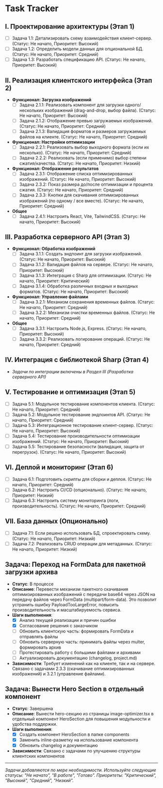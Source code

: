 # Task Tracker

## I. Проектирование архитектуры (Этап 1)
- [ ] Задача 1.1: Детализировать схему взаимодействия клиент-сервер. (Статус: Не начато, Приоритет: Высокий)
- [ ] Задача 1.2: Определить модели данных для опциональной БД. (Статус: Не начато, Приоритет: Средний)
- [ ] Задача 1.3: Разработать спецификацию API. (Статус: Не начато, Приоритет: Высокий)

## II. Реализация клиентского интерфейса (Этап 2)
- **Функционал: Загрузка изображений**
  - [ ] Задача 2.1.1: Реализовать компонент для загрузки одного/нескольких изображений (drag-and-drop, выбор файла). (Статус: Не начато, Приоритет: Высокий)
  - [ ] Задача 2.1.2: Отображение превью загружаемых изображений. (Статус: Не начато, Приоритет: Средний)
  - [ ] Задача 2.1.3: Валидация форматов и размеров загружаемых файлов на клиенте. (Статус: Не начато, Приоритет: Средний)
- **Функционал: Настройки оптимизации**
  - [ ] Задача 2.2.1: Реализовать выбор выходного формата (если их несколько). (Статус: Не начато, Приоритет: Средний)
  - [ ] Задача 2.2.2: Реализовать (если применимо) выбор степени сжатия/качества. (Статус: Не начато, Приоритет: Низкий)
- **Функционал: Отображение результатов**
  - [ ] Задача 2.3.1: Отображение списка оптимизированных изображений. (Статус: Не начато, Приоритет: Высокий)
  - [ ] Задача 2.3.2: Показ размера до/после оптимизации и процента сжатия. (Статус: Не начато, Приоритет: Средний)
  - [ ] Задача 2.3.3: Кнопки для скачивания оптимизированных изображений (по одному / все вместе). (Статус: Не начато, Приоритет: Средний)
- **Общее**
  - [ ] Задача 2.4.1: Настроить React, Vite, TailwindCSS. (Статус: Не начато, Приоритет: Высокий)

## III. Разработка серверного API (Этап 3)
- **Функционал: Обработка изображений**
  - [ ] Задача 3.1.1: Создать эндпоинт для загрузки изображений. (Статус: Не начато, Приоритет: Высокий)
  - [ ] Задача 3.1.2: Валидация файлов на сервере. (Статус: Не начато, Приоритет: Высокий)
  - [ ] Задача 3.1.3: Интеграция с Sharp для оптимизации. (Статус: Не начато, Приоритет: Критический)
  - [ ] Задача 3.1.4: Обработка различных входных и выходных форматов. (Статус: Не начато, Приоритет: Высокий)
- **Функционал: Управление файлами**
  - [ ] Задача 3.2.1: Механизм сохранения временных файлов. (Статус: Не начато, Приоритет: Средний)
  - [ ] Задача 3.2.2: Механизм очистки временных файлов. (Статус: Не начато, Приоритет: Средний)
- **Общее**
  - [ ] Задача 3.3.1: Настроить Node.js, Express. (Статус: Не начато, Приоритет: Высокий)
  - [ ] Задача 3.3.2: Реализовать логирование операций. (Статус: Не начато, Приоритет: Средний)

## IV. Интеграция с библиотекой Sharp (Этап 4)
- *Задачи по интеграции включены в Раздел III (Разработка серверного API)*

## V. Тестирование и оптимизация (Этап 5)
- [ ] Задача 5.1: Модульное тестирование компонентов клиента. (Статус: Не начато, Приоритет: Средний)
- [ ] Задача 5.2: Модульное тестирование эндпоинтов API. (Статус: Не начато, Приоритет: Средний)
- [ ] Задача 5.3: Интеграционное тестирование клиент-сервер. (Статус: Не начато, Приоритет: Высокий)
- [ ] Задача 5.4: Тестирование производительности оптимизации изображений. (Статус: Не начато, Приоритет: Высокий)
- [ ] Задача 5.5: Тестирование безопасности (валидация, защита от перегрузок). (Статус: Не начато, Приоритет: Высокий)

## VI. Деплой и мониторинг (Этап 6)
- [ ] Задача 6.1: Подготовить скрипты для сборки и деплоя. (Статус: Не начато, Приоритет: Средний)
- [ ] Задача 6.2: Настроить CI/CD (опционально). (Статус: Не начато, Приоритет: Низкий)
- [ ] Задача 6.3: Настроить систему мониторинга (логи, производительность). (Статус: Не начато, Приоритет: Средний)

## VII. База данных (Опционально)
- [ ] Задача 7.1: Если решено использовать БД, спроектировать схему. (Статус: Не начато, Приоритет: Низкий)
- [ ] Задача 7.2: Реализовать CRUD операции для метаданных. (Статус: Не начато, Приоритет: Низкий)

## Задача: Переход на FormData для пакетной загрузки архива
- **Статус**: В процессе
- **Описание**: Перевести механизм пакетного скачивания оптимизированных изображений с передачи base64 через JSON на передачу файлов через FormData (multipart/form-data). Это позволит устранить ошибку PayloadTooLargeError, повысить производительность и масштабируемость сервиса.
- **Шаги выполнения**:
  - [x] Анализ текущей реализации и причин ошибки
  - [x] Согласование решения с заказчиком
  - [ ] Обновить клиентскую часть: формировать FormData и отправлять файлы
  - [ ] Обновить серверную часть: принимать файлы через multer, формировать архив
  - [ ] Протестировать работу с большими файлами и архивами
  - [ ] Актуализировать документацию (changelog, project.md)
- **Зависимости**: Требует изменений как на клиенте, так и на сервере. Связано с задачами 2.3.3 (скачивание оптимизированных изображений) и 3.2.1 (управление файлами).

## Задача: Вынести Hero Section в отдельный компонент
- **Статус**: Завершена
- **Описание**: Вынести hero-секцию из страницы image-optimizer.tsx в отдельный компонент HeroSection для повышения модульности и удобства поддержки.
- **Шаги выполнения**:
  - [x] Создать компонент HeroSection в папке components
  - [x] Заменить inline-разметку на использование компонента
  - [x] Обновить changelog и документацию
- **Зависимости**: Связано с задачами по улучшению структуры клиентских компонентов

---
*Задачи добавляются по мере необходимости. Используйте следующие статусы: "Не начато", "В работе", "Готово". Приоритеты: "Критический", "Высокий", "Средний", "Низкий".* 